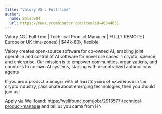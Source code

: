 ```yaml
---
title: "Valory AG : Full-time"
author:
  name: Bolade04
  url: https://news.ycombinator.com/item?id=40344851
---
```

Valory AG | Full-time | Technical Product Manager | FULLY REMOTE ( Europe or UK time-zones) | $44k-80k, flexible

Valory creates open-source software for co-owned AI, enabling joint operation and control of AI software for novel use cases in crypto, science, and enterprise. Our mission is to empower communities, organizations, and countries to co-own AI systems, starting with decentralized autonomous agents

If you are a product manager with at least 2 years of experience in the crypto industry, passionate about emerging technologies, then you should join us!

Apply via Wellfound: <a href="https:&#x2F;&#x2F;wellfound.com&#x2F;jobs&#x2F;2913577-technical-product-manager" rel="nofollow">https:&#x2F;&#x2F;wellfound.com&#x2F;jobs&#x2F;2913577-technical-product-manager</a> and tell us you came from HN
